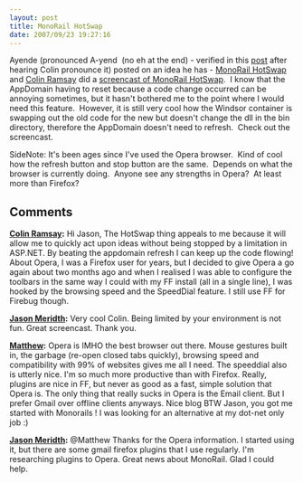 ```yaml
---
layout: post
title: MonoRail HotSwap
date: 2007/09/23 19:27:16
---
```



Ayende (pronounced A-yend  (no eh at the end) - verified in this [post](http://ayende.com/Blog/archive/2007/09/23/MonoRail.HotSwap-in-Action.aspx) after hearing Colin pronounce it) posted on an idea he has - [MonoRail HotSwap](http://ayende.com/Blog/archive/2007/09/22/Introducing-MonoRail.HotSwap.aspx) and [Colin Ramsay](http://colinramsay.co.uk/) did a [screencast of MonoRail HotSwap](http://colinramsay.co.uk/2007/09/23/hotswap-for-monorail-in-action/).  I know that the AppDomain having to reset because a code change occurred can be annoying sometimes, but it hasn't bothered me to the point where I would need this feature.  However, it is still very cool how the Windsor container is swapping out the old code for the new but doesn't change the dll in the bin directory, therefore the AppDomain doesn't need to refresh.  Check out the screencast.

SideNote: It's been ages since I've used the Opera browser.  Kind of cool how the refresh button and stop button are the same.  Depends on what the browser is currently doing.  Anyone see any strengths in Opera?  At least more than Firefox?

## Comments

**[Colin Ramsay](#104 "2007-09-23 20:02:17"):** Hi Jason, The HotSwap thing appeals to me because it will allow me to quickly act upon ideas without being stopped by a limitation in ASP.NET. By beating the appdomain refresh I can keep up the code flowing! About Opera, I was a Firefox user for years, but I decided to give Opera a go again about two months ago and when I realised I was able to configure the toolbars in the same way I could with my FF install (all in a single line), I was hooked by the browsing speed and the SpeedDial feature. I still use FF for Firebug though.

**[Jason Meridth](#105 "2007-09-23 21:38:55"):** Very cool Colin. Being limited by your environment is not fun. Great screencast. Thank you.

**[Matthew](#106 "2007-09-28 12:06:08"):** Opera is IMHO the best browser out there. Mouse gestures built in, the garbage (re-open closed tabs quickly), browsing speed and compatibility with 99% of websites gives me all I need. The speeddial also is utterly nice. I'm so much more productive than with Firefox. Really, plugins are nice in FF, but never as good as a fast, simple solution that Opera is. The only thing that really sucks in Opera is the Email client. But I prefer Gmail over offline clients anyways. Nice blog BTW Jason, you got me started with Monorails ! I was looking for an alternative at my dot-net only job :)

**[Jason Meridth](#107 "2007-09-28 13:29:28"):** @Matthew Thanks for the Opera information. I started using it, but there are some gmail firefox plugins that I use regularly. I'm researching plugins to Opera. Great news about MonoRail. Glad I could help.

